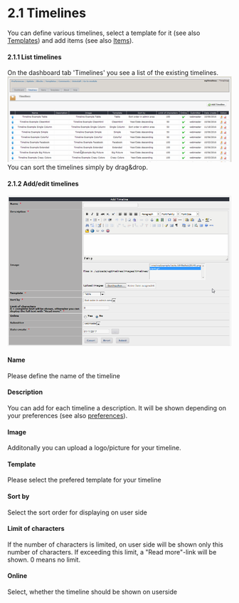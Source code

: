 # 2.1 Timelines

You can define various timelines, select a template for it (see also [Templates](2admin_templates.md)) and add items (see also [Items](2admin_items.md)).

#### 2.1.1 List timelines
On the dashboard tab 'Timelines' you see a list of the existing timelines.
![](../assets/2admin_timelines_list.png)
You can sort the timelines simply by drag&drop.

#### 2.1.2 Add/edit timelines
![](../assets/2admin_timelines_add.png)

#### Name
Please define the name of the timeline

#### Description
You can add for each timeline a description. It will be shown depending on your preferences (see also [preferences](2preferences.md)).

#### Image
Additonally you can upload a logo/picture for your timeline.

#### Template
Please select the prefered template for your timeline

#### Sort by
Select the sort order for displaying on user side

#### Limit of characters
If the number of characters is limited, on user side will be shown only this number of characters. If exceeding this limit, a "Read more"-link will be shown.
0 means no limit.

#### Online
Select, whether the timeline should be shown on userside
 